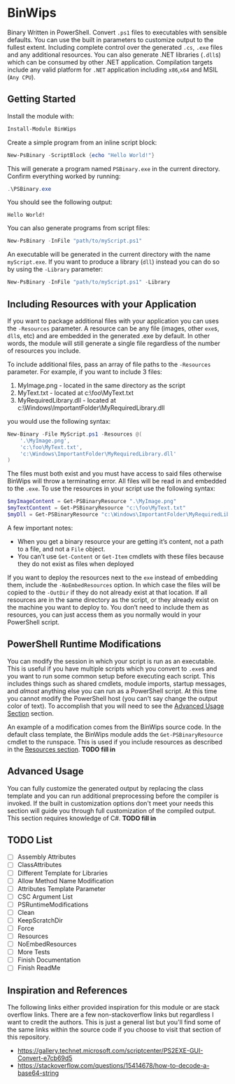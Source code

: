 # BinWips

Binary Written in PowerShell. Convert `.ps1` files to executables with sensible defaults. You can use the built in parameters to customize output to the fullest extent. Including complete control over the generated `.cs`, `.exe` files and any additional resources.  You can also generate .NET libraries (`.dll`s) which can be consumed by other .NET application. Compilation targets include any valid platform for `.NET` application including `x86`,`x64` and MSIL (`Any CPU`).  

## Getting Started

Install the module with:

```powershell
Install-Module BinWips
```

Create a simple program from an inline script block:

```powershell
New-PsBinary -ScriptBlock {echo "Hello World!"}
```

This will generate a program named `PSBinary.exe` in the current directory. Confirm everything worked by running:

```powershell
.\PSBinary.exe
```

You should see the following output:

```text
Hello World!
```

You can also generate programs from script files:

```powershell
New-PsBinary -InFile "path/to/myScript.ps1"
```

An executable will be generated in the current directory with the name `myScript.exe`. If you want to produce a library (`dll`) instead you can do so by using the `-Library` parameter:

```PowerShell
New-PsBinary -InFile "path/to/myScript.ps1" -Library
```



## Including Resources with your Application

If you want to package additional files with your application you can uses the `-Resources` parameter. A resource can be any file (images, other `exe`s, `dll`s, etc) and are embedded in the generated .exe by default. In other words, the module will still generate a single file regardless of the number of resources you include.

To include additional files, pass an array of file paths to the `-Resources` parameter. For example, if you want to include 3 files:

1. MyImage.png - located in the same directory as the script
2. MyText.txt - located at c:\foo\MyText.txt
3. MyRequiredLibrary.dll - located at c:\Windows\ImportantFolder\MyRequiredLibrary.dll

you would use the following syntax:

```powershell
New-Binary -File MyScript.ps1 -Resources @(
    '.\MyImage.png',
    'c:\foo\MyText.txt',
    'c:\Windows\ImportantFolder\MyRequiredLibrary.dll'
)
```

The files must both exist and you must have access to said files otherwise BinWips will throw a terminating error. All files will be read in and embedded to the `.exe`. To use the resources in your script use the following syntax:

```powershell
$myImageContent = Get-PSBinaryResource ".\MyImage.png"
$myTextContent = Get-PSBinaryResource "c:\foo\MyText.txt"
$myDll = Get-PSBinaryResource "c:\Windows\ImportantFolder\MyRequiredLibrary.dll"
```

A few important notes:

- When you get a binary resource your are getting it’s content, not a path to a file, and not a `File` object. 
- You can’t use `Get-Content` or `Get-Item` cmdlets with these  files because they do not exist as files when deployed

If you want to deploy the resources next to the `exe` instead of embedding them, include the `-NoEmbedResources` option. In which case the files will be copied to the `-OutDir` if they do not already exist at that location. If all resources are in the same directory as the script, or they already exist on the machine you want to deploy to. You don’t need to include them as resources, you can just access them as you normally would in your PowerShell script.

## PowerShell Runtime Modifications

You can modify the session in which your script is run as an executable. This is useful if you have multiple scripts which you convert to `.exe`s and you want to run some common setup before executing each script. This includes things such as shared cmdlets, module imports, startup messages, and *almost* anything else you can run as a PowerShell script. At this time you cannot modify the PowerShell host (you can't say change the output color of text). To accomplish that you will need to see the [Advanced Usage Section](#advanced-usage) section. 

An example of a modification comes from the BinWips source code. In the default class template, the BinWips module adds the `Get-PSBinaryResource` cmdlet to the runspace. This is used if you include resources as described in the [Resources section](#including-resources-with-your-application).
**TODO fill in**

## Advanced Usage

You can fully customize the generated output by replacing the class template and you can run additional preprocessing before the compiler is invoked. If the built in customization options don't meet your needs this section will guide you through full customization of the compiled output. This section requires knowledge of C#.
**TODO fill in**

## TODO List

- [ ] Assembly Attributes
- [ ] ClassAttributes
- [ ] Different Template for Libraries
- [ ] Allow Method Name Modification
- [ ] Attributes Template Parameter
- [ ] CSC Argument List
- [ ] PSRuntimeModifications
- [ ] Clean
- [ ] KeepScratchDir
- [ ] Force
- [ ] Resources
- [ ] NoEmbedResources
- [ ] More Tests
- [ ] Finish Documentation
- [ ] Finish ReadMe

## Inspiration and References

The following links either provided inspiration for this module or are stack overflow links. There are a few non-stackoverflow links but regardless I want to credit the authors. This is just a general list but you'll find some of the same links within the source code if you choose to visit that section of this repository.

- https://gallery.technet.microsoft.com/scriptcenter/PS2EXE-GUI-Convert-e7cb69d5
- https://stackoverflow.com/questions/15414678/how-to-decode-a-base64-string
